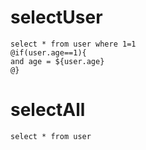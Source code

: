 selectUser
===
    select * from user where 1=1
    @if(user.age==1){
    and age = ${user.age}
    @}
    
selectAll
===
    select * from user 